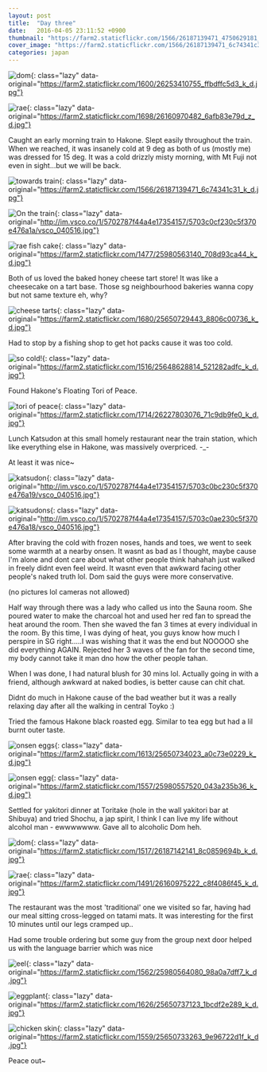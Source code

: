 ```yaml
---
layout: post
title:  "Day three"
date:   2016-04-05 23:11:52 +0900
thumbnail: "https://farm2.staticflickr.com/1566/26187139471_4750629181_z_d.jpg"
cover_image: "https://farm2.staticflickr.com/1566/26187139471_6c74341c31_k_d.jpg"
categories: japan
---
```



![dom](){: class="lazy" data-original="https://farm2.staticflickr.com/1600/26253410755_ffbdffc5d3_k_d.jpg"}

![rae](){: class="lazy" data-original="https://farm2.staticflickr.com/1698/26160970482_6afb83e79d_z_d.jpg"}


Caught an early morning train to Hakone. Slept easily throughout the train. When we reached, it was insanely cold at 9 deg as both of us (mostly me) was dressed for 15 deg. It was a cold drizzly misty morning, with Mt Fuji not even in sight...but we will be back.

![towards train](){: class="lazy" data-original="https://farm2.staticflickr.com/1566/26187139471_6c74341c31_k_d.jpg"}

![On the train](){: class="lazy" data-original="http://im.vsco.co/1/5702787f44a4e17354157/5703c0cf230c5f370e476a1a/vsco_040516.jpg"}

![rae fish cake](){: class="lazy" data-original="https://farm2.staticflickr.com/1477/25980563140_708d93ca44_k_d.jpg"}

Both of us loved the baked honey cheese tart store! It was like a cheesecake on a tart base. Those sg neighbourhood bakeries wanna copy but not same texture eh, why?

![cheese tarts](){: class="lazy" data-original="https://farm2.staticflickr.com/1680/25650729443_8806c00736_k_d.jpg"}

Had to stop by a fishing shop to get hot packs cause it was too cold.

![so cold!](){: class="lazy" data-original="https://farm2.staticflickr.com/1516/25648628814_521282adfc_k_d.jpg"}

Found Hakone's Floating Tori of Peace.

![tori of peace](){: class="lazy" data-original="https://farm2.staticflickr.com/1714/26227803076_71c9db9fe0_k_d.jpg"}

Lunch Katsudon at this small homely restaurant near the train station, which like everything else in Hakone, was massively overpriced. -_-

At least it was nice~

![katsudon](){: class="lazy" data-original="http://im.vsco.co/1/5702787f44a4e17354157/5703c0bc230c5f370e476a19/vsco_040516.jpg"}

![katsudons](){: class="lazy" data-original="http://im.vsco.co/1/5702787f44a4e17354157/5703c0ae230c5f370e476a18/vsco_040516.jpg"}

After braving the cold with frozen noses, hands and toes, we went to seek some warmth at a nearby onsen. It wasnt as bad as I thought, maybe cause I'm alone and dont care about what other people think hahahah just walked in freely didnt even feel weird. It wasnt even that awkward facing other people's naked truth lol. Dom said the guys were more conservative.

(no pictures lol cameras not allowed)

Half way through there was a lady who called us into the Sauna room. She poured water to make the charcoal hot and used her red fan to spread the heat around the room. Then she waved the fan 3 times at every individual in the room. By this time, I was dying of heat, you guys know how much I perspire in SG right.....I was wishing that it was the end but NOOOOO she did everything AGAIN. Rejected her 3 waves of the fan for the second time, my body cannot take it man dno how the other people tahan. 

When I was done, I had natural blush for 30 mins lol. Actually going in with a friend, although awkward at naked bodies, is better cause can chit chat.

Didnt do much in Hakone cause of the bad weather but it was a really relaxing day after all the walking in central Toyko :)

Tried the famous Hakone black roasted egg. Similar to tea egg but had a lil burnt outer taste.

![onsen eggs](){: class="lazy" data-original="https://farm2.staticflickr.com/1613/25650734023_a0c73e0229_k_d.jpg"}

![onsen egg](){: class="lazy" data-original="https://farm2.staticflickr.com/1557/25980557520_043a235b36_k_d.jpg"}

Settled for yakitori dinner at Toritake (hole in the wall yakitori bar at Shibuya) and tried Shochu, a jap spirit, I think I can live my life without alcohol man - ewwwwwww. Gave all to alcoholic Dom heh.


![dom](){: class="lazy" data-original="https://farm2.staticflickr.com/1517/26187142141_8c0859694b_k_d.jpg"}

![rae](){: class="lazy" data-original="https://farm2.staticflickr.com/1491/26160975222_c8f4086f45_k_d.jpg"}

The restaurant was the most 'traditional' one we visited so far, having had our meal sitting cross-legged on tatami mats. It was interesting for the first 10 minutes until our legs cramped up..

Had some trouble ordering but some guy from the group next door helped us with the language barrier which was nice

![eel](){: class="lazy" data-original="https://farm2.staticflickr.com/1562/25980564080_98a0a7dff7_k_d.jpg"}

![eggplant](){: class="lazy" data-original="https://farm2.staticflickr.com/1626/25650737123_1bcdf2e289_k_d.jpg"}

![chicken skin](){: class="lazy" data-original="https://farm2.staticflickr.com/1559/25650733263_9e96722d1f_k_d.jpg"}

Peace out~


